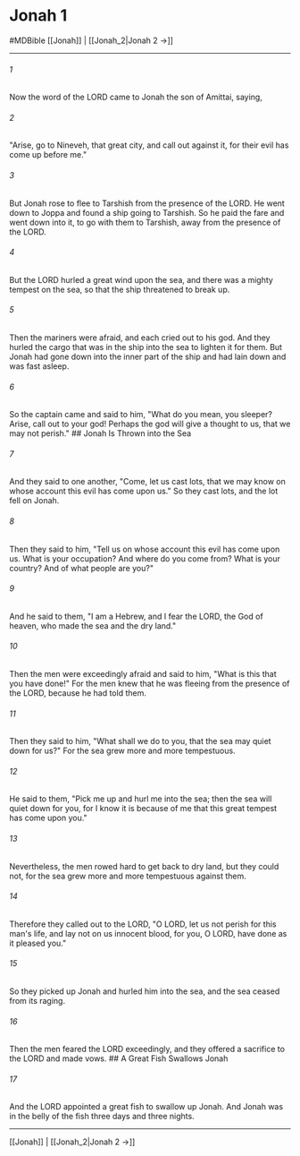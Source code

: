 # Jonah 1
#MDBible
[[Jonah]] | [[Jonah_2|Jonah 2 →]]

***

###### 1 
Now the word of the LORD came to Jonah the son of Amittai, saying, 

###### 2 
"Arise, go to Nineveh, that great city, and call out against it, for their evil has come up before me." 

###### 3 
But Jonah rose to flee to Tarshish from the presence of the LORD. He went down to Joppa and found a ship going to Tarshish. So he paid the fare and went down into it, to go with them to Tarshish, away from the presence of the LORD. 

###### 4 
But the LORD hurled a great wind upon the sea, and there was a mighty tempest on the sea, so that the ship threatened to break up. 

###### 5 
Then the mariners were afraid, and each cried out to his god. And they hurled the cargo that was in the ship into the sea to lighten it for them. But Jonah had gone down into the inner part of the ship and had lain down and was fast asleep. 

###### 6 
So the captain came and said to him, "What do you mean, you sleeper? Arise, call out to your god! Perhaps the god will give a thought to us, that we may not perish." ## Jonah Is Thrown into the Sea 

###### 7 
And they said to one another, "Come, let us cast lots, that we may know on whose account this evil has come upon us." So they cast lots, and the lot fell on Jonah. 

###### 8 
Then they said to him, "Tell us on whose account this evil has come upon us. What is your occupation? And where do you come from? What is your country? And of what people are you?" 

###### 9 
And he said to them, "I am a Hebrew, and I fear the LORD, the God of heaven, who made the sea and the dry land." 

###### 10 
Then the men were exceedingly afraid and said to him, "What is this that you have done!" For the men knew that he was fleeing from the presence of the LORD, because he had told them. 

###### 11 
Then they said to him, "What shall we do to you, that the sea may quiet down for us?" For the sea grew more and more tempestuous. 

###### 12 
He said to them, "Pick me up and hurl me into the sea; then the sea will quiet down for you, for I know it is because of me that this great tempest has come upon you." 

###### 13 
Nevertheless, the men rowed hard to get back to dry land, but they could not, for the sea grew more and more tempestuous against them. 

###### 14 
Therefore they called out to the LORD, "O LORD, let us not perish for this man's life, and lay not on us innocent blood, for you, O LORD, have done as it pleased you." 

###### 15 
So they picked up Jonah and hurled him into the sea, and the sea ceased from its raging. 

###### 16 
Then the men feared the LORD exceedingly, and they offered a sacrifice to the LORD and made vows. ## A Great Fish Swallows Jonah 

###### 17 
And the LORD appointed a great fish to swallow up Jonah. And Jonah was in the belly of the fish three days and three nights. 

***

[[Jonah]] | [[Jonah_2|Jonah 2 →]]
